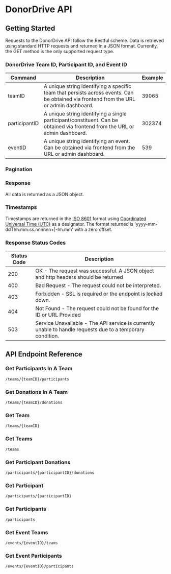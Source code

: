 # DonorDrive API

## Getting Started
Requests to the DonorDrive API follow the Restful scheme. Data is retrieved using standard HTTP requests and returned in a JSON format. Currently, the GET method is the only supported request type.
### DonorDrive Team ID, Participant ID, and Event ID
| Command | Description | Example |
| --- | --- | --- |
| teamID | A unique string identifying a specific team that persists across events. Can be obtained via frontend from the URL or admin dashboard. | 39065 |
| participantID | A unique string identifying a single participant/constituent. Can be obtained via frontend from the URL or admin dashboard. | 302374 |
| eventID |  A unique string identifying an event. Can be obtained via frontend from the URL or admin dashboard. | 539 |
### Pagination
### Response
All data is returned as a JSON object.
### Timestamps
Timestamps are returned in the [ISO 8601](https://en.wikipedia.org/wiki/ISO_8601) format using [Coordinated Universal Time (UTC)](https://en.wikipedia.org/wiki/ISO_8601#Coordinated_Universal_Time_(UTC)) as a designator. The format returned is 'yyyy-mm-ddThh:mm:ss.nnnnnn+|-hh:mm' with a zero offset.
### Response Status Codes
| Status Code | Description |
| --- | --- |
| 200 | OK - The request was successful. A JSON object and http headers should be returned |
| 400 | Bad Request - The request could not be interpreted. |
| 403 | Forbidden - SSL is required or the endpoint is locked down. |
| 404 | Not Found - The request could not be found for the ID or URL Provided |
| 503 | Service Unavailable - The API service is currently unable to handle requests due to a temporary condition. |
## API Endpoint Reference
### Get Participants In A Team
```
/teams/{teamID}/participants
```
### Get Donations In A Team
```
/teams/{teamID}/donations
```
### Get Team
```
/teams/{teamID}
```
### Get Teams
```
/teams
```
### Get Participant Donations
```
/participants/{participantID}/donations
```
### Get Participant
```
/participants/{participantID}
```
### Get Participants
```
/participants
```
### Get Event Teams
```
/events/{eventID}/teams
```
### Get Event Participants
```
/events/{eventID}/participants
```
